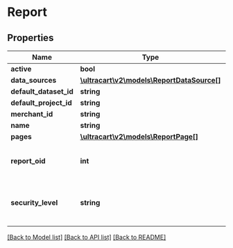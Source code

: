 # Report

## Properties
Name | Type | Description | Notes
------------ | ------------- | ------------- | -------------
**active** | **bool** |  | [optional] 
**data_sources** | [**\ultracart\v2\models\ReportDataSource[]**](ReportDataSource.md) |  | [optional] 
**default_dataset_id** | **string** |  | [optional] 
**default_project_id** | **string** |  | [optional] 
**merchant_id** | **string** |  | [optional] 
**name** | **string** |  | [optional] 
**pages** | [**\ultracart\v2\models\ReportPage[]**](ReportPage.md) |  | [optional] 
**report_oid** | **int** | Object identifier for this report. | [optional] 
**security_level** | **string** | Security level to execute report under | [optional] 

[[Back to Model list]](../README.md#documentation-for-models) [[Back to API list]](../README.md#documentation-for-api-endpoints) [[Back to README]](../README.md)


